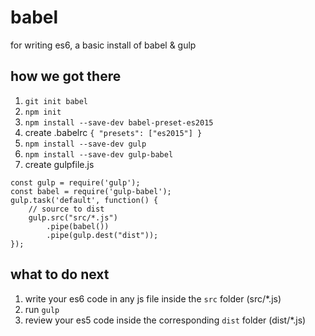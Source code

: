 # babel
for writing es6, a basic install of babel &amp; gulp

## how we got there
1. `git init babel`
2. `npm init`
3. `npm install --save-dev babel-preset-es2015`
4. create .babelrc `{ "presets": ["es2015"] }`
5. `npm install --save-dev gulp`
6. `npm install --save-dev gulp-babel`
7. create gulpfile.js
```
const gulp = require('gulp');
const babel = require('gulp-babel');
gulp.task('default', function() { 
    // source to dist
    gulp.src("src/*.js")
        .pipe(babel())
        .pipe(gulp.dest("dist"));
});
```

## what to do next
1. write your es6 code in any js file inside the `src` folder (src/*.js)
2. run `gulp`
3. review your es5 code inside the corresponding `dist` folder (dist/*.js)

